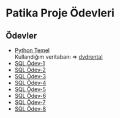# Patika Proje Ödevleri
## Ödevler
* [Python Temel](https://github.com/nurseda-diker/patika-workspace/blob/main/python_temel.py)<br>
Kullandığım veritabanı => [dvdrental](https://www.postgresqltutorial.com/wp-content/uploads/2019/05/dvdrental.zip)
* [SQL Ödev-1](https://github.com/nurseda-diker/patika-workspace/blob/main/sql-odev1.sql)<br>
* [SQL Ödev-2](https://github.com/nurseda-diker/patika-workspace/blob/main/sql-odev2.sql)<br>
* [SQL Ödev-3](https://github.com/nurseda-diker/patika-workspace/blob/main/sql-odev3.sql)<br>
* [SQL Ödev-4](https://github.com/nurseda-diker/patika-workspace/blob/main/sql-odev4.sql)<br>
* [SQL Ödev-5](https://github.com/nurseda-diker/patika-workspace/blob/main/sql-odev5.sql)<br>
* [SQL Ödev-6](https://github.com/nurseda-diker/patika-workspace/blob/main/sql-odev6.sql)<br>
* [SQL Ödev-7](https://github.com/nurseda-diker/patika-workspace/blob/main/sql-odev7.sql)<br>
* [SQL Ödev-8](https://github.com/nurseda-diker/patika-workspace/blob/main/sql-odev8.sql)<br>
